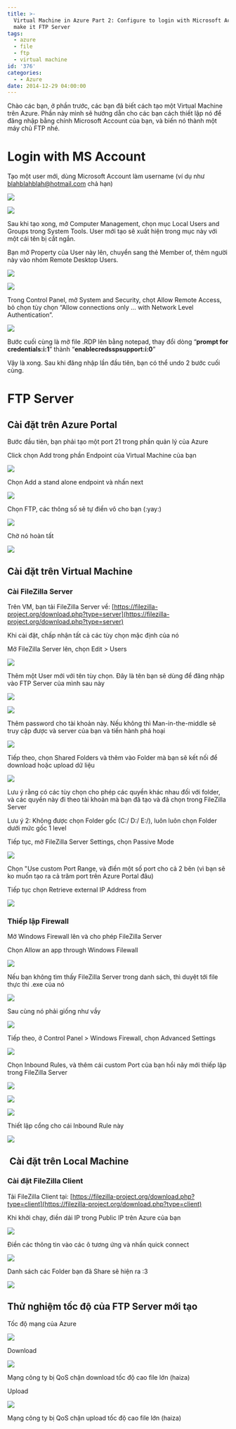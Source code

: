 ```yaml
---
title: >-
  Virtual Machine in Azure Part 2: Configure to login with Microsoft Account &
  make it FTP Server
tags:
  - azure
  - file
  - ftp
  - virtual machine
id: '376'
categories:
  - - Azure
date: 2014-12-29 04:00:00
---
```


Chào các bạn, ở phần trước, các bạn đã biết cách tạo một Virtual Machine trên Azure. Phần này mình sẽ hướng dẫn cho các bạn cách thiết lập nó để đăng nhập bằng chính Microsoft Account của bạn, và biến nó thành một máy chủ FTP nhé.
<!-- more -->
# Login with MS Account

Tạo một user mới, dùng Microsoft Account làm username (ví dụ như [blahblahblah@hotmail.com](mailto:blahblahblah@hotmail.com) chả hạn)

![](https://farm8.staticflickr.com/7480/16133514591_b1627eeae8_o.png)

![](https://farm8.staticflickr.com/7553/16135418725_c4193f946f_o.png)

Sau khi tạo xong, mở Computer Management, chọn mục Local Users and Groups trong System Tools. User mới tạo sẽ xuất hiện trong mục này với một cái tên bị cắt ngắn.

Bạn mở Property của User này lên, chuyển sang thẻ Member of, thêm người này vào nhóm Remote Desktop Users.

![](https://farm8.staticflickr.com/7473/16134669652_56a4064c9b_o.png)

![](https://farm8.staticflickr.com/7494/16109629516_1bbd681b2b_o.png)

Trong Control Panel, mở System and Security, chọt Allow Remote Access, bỏ chọn tùy chọn “Allow connections only … with Network Level Authentication”.

![](https://farm8.staticflickr.com/7550/16134669472_0ca0f6cf48_o.png)

Bước cuối cùng là mở file .RDP lên bằng notepad, thay đổi dòng “**prompt for credentials:i:1**” thành “**enablecredsspsupport:i:0**”

Vậy là xong. Sau khi đăng nhập lần đầu tiên, bạn có thể undo 2 bước cuối cùng.

# FTP Server

## Cài đặt trên Azure Portal

Bước đầu tiên, bạn phải tạo một port 21 trong phần quản lý của Azure

Click chọn Add trong phần Endpoint của Virtual Machine của bạn

![](https://farm8.staticflickr.com/7555/15949429589_b3ec1b188f_o.png)

Chọn Add a stand alone endpoint và nhấn next

![](https://farm8.staticflickr.com/7544/16133612571_e8534a1023_o.png)

Chọn FTP, các thông số sẽ tự điền vô cho bạn (:yay:)

![](https://farm8.staticflickr.com/7520/15949443029_fc25fc17d1_o.png)

Chờ nó hoàn tất

![](https://farm8.staticflickr.com/7568/15949450879_d152283f57_o.png)

## Cài đặt trên Virtual Machine

### Cài FileZilla Server

Trên VM, bạn tải FileZilla Server về: [https://filezilla-project.org/download.php?type=server](https://filezilla-project.org/download.php?type=server)

Khi cài đặt, chấp nhận tất cả các tùy chọn mặc định của nó

Mở FileZilla Server lên, chọn Edit > Users

![](https://farm8.staticflickr.com/7558/15948351778_1d23368c73_o.png)

Thêm một User mới với tên tùy chọn. Đây là tên bạn sẽ dùng để đăng nhập vào FTP Server của mình sau này

![](https://farm8.staticflickr.com/7509/15948353428_0c2804bfc0_o.png)

![](https://farm9.staticflickr.com/8655/16110010396_2ff5e90b5b_o.png)

Thêm password cho tài khoản này. Nếu không thì Man-in-the-middle sẽ truy cập được và server của bạn và tiến hành phá hoại

![](https://farm8.staticflickr.com/7547/16135806475_92b2f1c975_o.png)

Tiếp theo, chọn Shared Folders và thêm vào Folder mà bạn sẽ kết nối để download hoặc upload dữ liệu

![](https://farm9.staticflickr.com/8579/16134067331_1317d1baa7_o.png)

Lưu ý rằng có các tùy chọn cho phép các quyền khác nhau đối với folder, và các quyền này đi theo tài khoản mà bạn đã tạo và đã chọn trong FileZilla Server

Lưu ý 2: Không được chọn Folder gốc (C:/ D:/ E:/), luôn luôn chọn Folder dưới mức gốc 1 level

Tiếp tục, mở FileZilla Server Settings, chọn Passive Mode

![](https://farm8.staticflickr.com/7553/16110037406_9a3392ff54_o.png)

Chọn "Use custom Port Range, và điền một số port cho cả 2 bên (vì bạn sẽ ko muốn tạo ra cả trăm port trên Azure Portal đâu)

Tiếp tục chọn Retrieve external IP Address from

![](https://farm8.staticflickr.com/7529/16110190066_890fb9766c_o.png)

### Thiếp lập Firewall

Mở Windows Firewall lên và cho phép FileZilla Server

Chọn Allow an app through Windows Filewall

![](https://farm8.staticflickr.com/7517/15950078947_c6588c56ac_o.png)

Nếu bạn không tìm thấy FileZilla Server trong danh sách, thì duyệt tới file thực thi .exe của nó

![](https://farm8.staticflickr.com/7495/16135094662_38e4a8b7ab_o.png)

Sau cùng nó phải giống như vầy

![](https://farm9.staticflickr.com/8675/15516120053_03bd077f97_o.png)

Tiếp theo, ở Control Panel > Windows Firewall, chọn Advanced Settings

![](https://farm9.staticflickr.com/8644/16133948991_6f9fb96a8d_o.png)

Chọn Inbound Rules, và thêm cái custom Port của bạn hồi nãy mới thiếp lập trong FileZilla Server

![](https://farm8.staticflickr.com/7570/15513526614_76337d6844_o.png)

![](https://farm9.staticflickr.com/8638/16110072306_90f3ffacf3_o.png)

![](https://farm8.staticflickr.com/7462/16135112792_25b507d9d3_o.png)

Thiết lập cổng cho cái Inbound Rule này

![](https://farm8.staticflickr.com/7485/15513532304_2608708f49_o.png)

##  Cài đặt trên Local Machine

### Cài đặt FileZilla Client

Tải FileZilla Client tại: [https://filezilla-project.org/download.php?type=client](https://filezilla-project.org/download.php?type=client)

Khi khởi chạy, điền dải IP trong Public IP trên Azure của bạn

![](https://farm8.staticflickr.com/7569/16135891365_c631a0fc94_o.png)

Điền các thông tin vào các ô tương ứng và nhấn quick connect

![](https://farm9.staticflickr.com/8657/16134040481_9840ea9497_o.png)

Danh sách các Folder bạn đã Share sẽ hiện ra :3

![](https://farm9.staticflickr.com/8667/15949873649_5254d44ec9_o.png)

## Thử nghiệm tốc độ của FTP Server mới tạo

Tốc độ mạng của Azure

![](http://www.speedtest.net/result/4018401482.png)

Download

![](https://farm8.staticflickr.com/7556/15948706180_d594463823_o.png)

Mạng công ty bị QoS chặn download tốc độ cao file lớn (haiza)

Upload

![](https://farm8.staticflickr.com/7470/15949950969_fbd629132e_o.png)

Mạng công ty bị QoS chặn upload tốc độ cao file lớn (haiza)